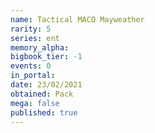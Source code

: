 ```yaml
---
name: Tactical MACO Mayweather
rarity: 5
series: ent
memory_alpha:
bigbook_tier: -1
events: 0
in_portal:
date: 23/02/2021
obtained: Pack
mega: false
published: true
---
```



